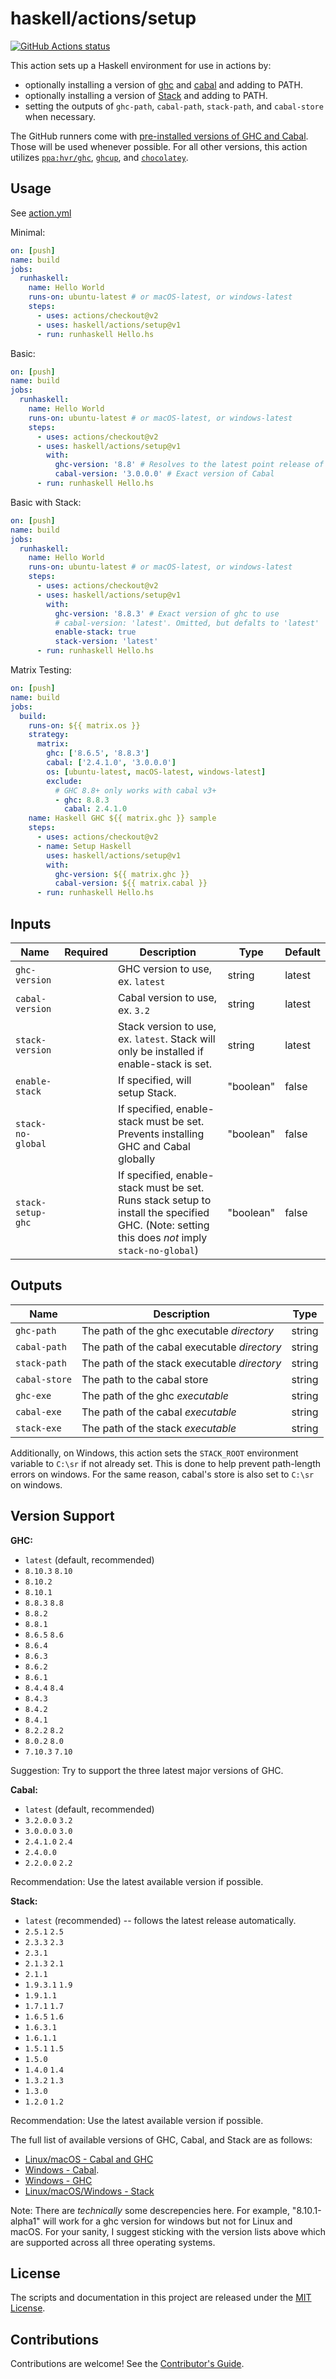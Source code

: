 # haskell/actions/setup

[![GitHub Actions status](https://github.com/haskell/actions/workflows/Setup/badge.svg)](https://github.com/haskell/actions)

This action sets up a Haskell environment for use in actions by:

- optionally installing a version of [ghc](https://downloads.haskell.org/~ghc/latest/docs/html/users_guide/) and [cabal](https://www.haskell.org/cabal/) and adding to PATH.
- optionally installing a version of [Stack](https://haskellstack.org) and adding to PATH.
- setting the outputs of `ghc-path`, `cabal-path`, `stack-path`, and `cabal-store` when necessary.

The GitHub runners come with [pre-installed versions of GHC and Cabal](https://help.github.com/en/actions/reference/software-installed-on-github-hosted-runners). Those will be used whenever possible.
For all other versions, this action utilizes [`ppa:hvr/ghc`](https://launchpad.net/~hvr/+archive/ubuntu/ghc), [`ghcup`](https://gitlab.haskell.org/haskell/ghcup-hs), and [`chocolatey`](https://chocolatey.org/packages/ghc).

## Usage

See [action.yml](action.yml)

Minimal:

```yaml
on: [push]
name: build
jobs:
  runhaskell:
    name: Hello World
    runs-on: ubuntu-latest # or macOS-latest, or windows-latest
    steps:
      - uses: actions/checkout@v2
      - uses: haskell/actions/setup@v1
      - run: runhaskell Hello.hs
```

Basic:

```yaml
on: [push]
name: build
jobs:
  runhaskell:
    name: Hello World
    runs-on: ubuntu-latest # or macOS-latest, or windows-latest
    steps:
      - uses: actions/checkout@v2
      - uses: haskell/actions/setup@v1
        with:
          ghc-version: '8.8' # Resolves to the latest point release of GHC 8.8
          cabal-version: '3.0.0.0' # Exact version of Cabal
      - run: runhaskell Hello.hs
```

Basic with Stack:

```yaml
on: [push]
name: build
jobs:
  runhaskell:
    name: Hello World
    runs-on: ubuntu-latest # or macOS-latest, or windows-latest
    steps:
      - uses: actions/checkout@v2
      - uses: haskell/actions/setup@v1
        with:
          ghc-version: '8.8.3' # Exact version of ghc to use
          # cabal-version: 'latest'. Omitted, but defalts to 'latest'
          enable-stack: true
          stack-version: 'latest'
      - run: runhaskell Hello.hs
```

Matrix Testing:

```yaml
on: [push]
name: build
jobs:
  build:
    runs-on: ${{ matrix.os }}
    strategy:
      matrix:
        ghc: ['8.6.5', '8.8.3']
        cabal: ['2.4.1.0', '3.0.0.0']
        os: [ubuntu-latest, macOS-latest, windows-latest]
        exclude:
          # GHC 8.8+ only works with cabal v3+
          - ghc: 8.8.3
            cabal: 2.4.1.0
    name: Haskell GHC ${{ matrix.ghc }} sample
    steps:
      - uses: actions/checkout@v2
      - name: Setup Haskell
        uses: haskell/actions/setup@v1
        with:
          ghc-version: ${{ matrix.ghc }}
          cabal-version: ${{ matrix.cabal }}
      - run: runhaskell Hello.hs
```

## Inputs

| Name              | Required | Description                                                                                                                                    | Type      | Default |
| ----------------- | :------: | ---------------------------------------------------------------------------------------------------------------------------------------------- | --------- | ------- |
| `ghc-version`     |          | GHC version to use, ex. `latest`                                                                                                               | string    | latest  |
| `cabal-version`   |          | Cabal version to use, ex. `3.2`                                                                                                                | string    | latest  |
| `stack-version`   |          | Stack version to use, ex. `latest`. Stack will only be installed if enable-stack is set.                                                       | string    | latest  |
| `enable-stack`    |          | If specified, will setup Stack.                                                                                                                | "boolean" | false   |
| `stack-no-global` |          | If specified, enable-stack must be set. Prevents installing GHC and Cabal globally                                                             | "boolean" | false   |
| `stack-setup-ghc` |          | If specified, enable-stack must be set. Runs stack setup to install the specified GHC. (Note: setting this does _not_ imply `stack-no-global`) | "boolean" | false   |

## Outputs

| Name          | Description                                  | Type   |
| ------------- | -------------------------------------------- | ------ |
| `ghc-path`    | The path of the ghc executable _directory_   | string |
| `cabal-path`  | The path of the cabal executable _directory_ | string |
| `stack-path`  | The path of the stack executable _directory_ | string |
| `cabal-store` | The path to the cabal store                  | string |
| `ghc-exe`     | The path of the ghc _executable_             | string |
| `cabal-exe`   | The path of the cabal _executable_           | string |
| `stack-exe`   | The path of the stack _executable_           | string |

Additionally, on Windows, this action sets the `STACK_ROOT` environment variable to `C:\sr` if not already set.
This is done to help prevent path-length errors on windows.
For the same reason, cabal's store is also set to `C:\sr` on windows.

## Version Support

**GHC:**

- `latest` (default, recommended)
- `8.10.3` `8.10`
- `8.10.2`
- `8.10.1`
- `8.8.3` `8.8`
- `8.8.2`
- `8.8.1`
- `8.6.5` `8.6`
- `8.6.4`
- `8.6.3`
- `8.6.2`
- `8.6.1`
- `8.4.4` `8.4`
- `8.4.3`
- `8.4.2`
- `8.4.1`
- `8.2.2` `8.2`
- `8.0.2` `8.0`
- `7.10.3` `7.10`

Suggestion: Try to support the three latest major versions of GHC.

**Cabal:**

- `latest` (default, recommended)
- `3.2.0.0` `3.2`
- `3.0.0.0` `3.0`
- `2.4.1.0` `2.4`
- `2.4.0.0`
- `2.2.0.0` `2.2`

Recommendation: Use the latest available version if possible.

**Stack:**

- `latest` (recommended) -- follows the latest release automatically.
- `2.5.1` `2.5`
- `2.3.3` `2.3`
- `2.3.1`
- `2.1.3` `2.1`
- `2.1.1`
- `1.9.3.1` `1.9`
- `1.9.1.1`
- `1.7.1` `1.7`
- `1.6.5` `1.6`
- `1.6.3.1`
- `1.6.1.1`
- `1.5.1` `1.5`
- `1.5.0`
- `1.4.0` `1.4`
- `1.3.2` `1.3`
- `1.3.0`
- `1.2.0` `1.2`

Recommendation: Use the latest available version if possible.

The full list of available versions of GHC, Cabal, and Stack are as follows:

- [Linux/macOS - Cabal and GHC](https://www.haskell.org/ghc/download.html)
- [Windows - Cabal](https://chocolatey.org/packages/cabal#versionhistory).
- [Windows - GHC](https://chocolatey.org/packages/ghc#versionhistory)
- [Linux/macOS/Windows - Stack](https://github.com/commercialhaskell/stack/tags)

Note: There are _technically_ some descrepencies here. For example, "8.10.1-alpha1" will work for a ghc version for windows but not for Linux and macOS. For your sanity, I suggest sticking with the version lists above which are supported across all three operating systems.

## License

The scripts and documentation in this project are released under the [MIT License](LICENSE).

## Contributions

Contributions are welcome! See the [Contributor's Guide](docs/contributors.md).
